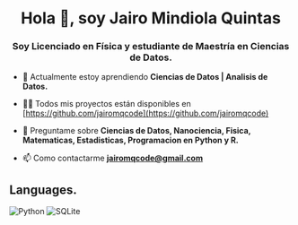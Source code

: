 <h1 align="center">Hola 👋, soy Jairo Mindiola Quintas</h1>
<h3 align="center">Soy Licenciado en Física y estudiante de Maestría en Ciencias de Datos.</h3>

- 🌱 Actualmente estoy aprendiendo **Ciencias de Datos | Analisis de Datos.**

- 👨‍💻 Todos mis proyectos están disponibles en [https://github.com/jairomqcode](https://github.com/jairomqcode)

- 💬 Preguntame sobre **Ciencias de Datos, Nanociencia, Fisica, Matematicas, Estadisticas, Programacion en Python y R.**

- 📫 Como contactarme **jairomqcode@gmail.com**

<h2>Languages.</h2>

![Python](https://img.shields.io/badge/python-3670A0?style=for-the-badge&logo=python&logoColor=ffdd54)
![SQLite](https://img.shields.io/badge/sqlite-%2307405e.svg?style=for-the-badge&logo=sqlite&logoColor=white)

